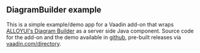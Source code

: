 ## DiagramBuilder example

This is a simple example/demo app for a Vaadin add-on that wraps [ALLOYUI's 
Diagram Builder](http://alloyui.com/examples/diagram-builder/) as a server side Java component. Source code for the add-on and 
the demo available in [github](https://github.com/mstahv/diagram-builder/), 
pre-built releases via [vaadin.com/directory](https://vaadin.com/directory).
